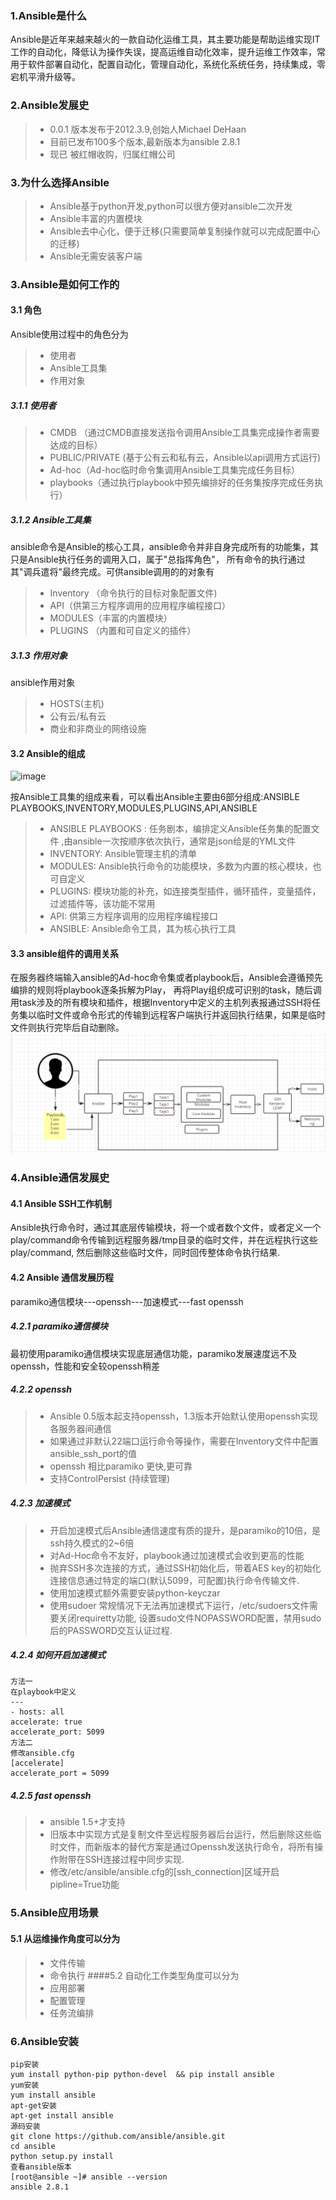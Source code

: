 ### 1.Ansible是什么
Ansible是近年来越来越火的一款自动化运维工具，其主要功能是帮助运维实现IT工作的自动化，降低认为操作失误，提高运维自动化效率，提升运维工作效率，常用于软件部署自动化，配置自动化，管理自动化，系统化系统任务，持续集成，零宕机平滑升级等。

### 2.Ansible发展史
>*  0.0.1 版本发布于2012.3.9,创始人Michael DeHaan
>* 目前已发布100多个版本,最新版本为ansible 2.8.1
>* 现已 被红帽收购，归属红帽公司
### 3.为什么选择Ansible
>* Ansible基于python开发,python可以很方便对ansible二次开发
>* Ansible丰富的内置模块
>* Ansible去中心化，便于迁移(只需要简单复制操作就可以完成配置中心的迁移)
>* Ansible无需安装客户端
### 3.Ansible是如何工作的
#### 3.1 角色
Ansible使用过程中的角色分为
>* 使用者
>* Ansible工具集
>* 作用对象
##### 3.1.1 使用者
>*  CMDB （通过CMDB直接发送指令调用Ansible工具集完成操作者需要达成的目标）
>* PUBLIC/PRIVATE (基于公有云和私有云，Ansible以api调用方式运行)
>* Ad-hoc（Ad-hoc临时命令集调用Ansible工具集完成任务目标）
>* playbooks（通过执行playbook中预先编排好的任务集按序完成任务执行）
##### 3.1.2 Ansible工具集
ansible命令是Ansible的核心工具，ansible命令并非自身完成所有的功能集，其只是Ansible执行任务的调用入口，属于"总指挥角色"， 所有命令的执行通过其"调兵遣将"最终完成。可供ansible调用的的对象有
>* Inventory （命令执行的目标对象配置文件)
>*  API（供第三方程序调用的应用程序编程接口）
>* MODULES（丰富的内置模块）
>* PLUGINS （内置和可自定义的插件）
##### 3.1.3 作用对象
ansible作用对象
>*  HOSTS(主机)
>* 公有云/私有云
>* 商业和非商业的网络设施

#### 3.2 Ansible的组成
![image](https://github.com/dylanlee085/ansible_study/blob/master/doc/picture/ansible_tools.png)

按Ansible工具集的组成来看，可以看出Ansible主要由6部分组成:ANSIBLE PLAYBOOKS,INVENTORY,MODULES,PLUGINS,API,ANSIBLE

>* ANSIBLE PLAYBOOKS :  任务剧本，编排定义Ansible任务集的配置文件 ,由ansible一次按顺序依次执行，通常是json给是的YML文件
>* INVENTORY:  Ansible管理主机的清单
>* MODULES:  Ansible执行命令的功能模块，多数为内置的核心模块，也可自定义
>* PLUGINS:  模块功能的补充，如连接类型插件，循环插件，变量插件，过滤插件等，该功能不常用
>* API:  供第三方程序调用的应用程序编程接口
>* ANSIBLE: Ansible命令工具，其为核心执行工具
#### 3.3 ansible组件的调用关系
在服务器终端输入ansible的Ad-hoc命令集或者playbook后，Ansible会遵循预先编排的规则将playbook逐条拆解为Play， 再将Play组织成可识别的task，随后调用task涉及的所有模块和插件，根据Inventory中定义的主机列表报通过SSH将任务集以临时文件或命令形式的传输到远程客户端执行并返回执行结果，如果是临时文件则执行完毕后自动删除。
![image](https://github.com/dylanlee085/ansible_study/blob/master/doc/picture/ansible_tasks.png)

### 4.Ansible通信发展史
#### 4.1 Ansible SSH工作机制
Ansible执行命令时，通过其底层传输模块，将一个或者数个文件，或者定义一个play/command命令传输到远程服务器/tmp目录的临时文件，并在远程执行这些play/command, 然后删除这些临时文件，同时回传整体命令执行结果.
#### 4.2 Ansible 通信发展历程
paramiko通信模块---openssh---加速模式---fast openssh
##### 4.2.1 paramiko通信模块
最初使用paramiko通信模块实现底层通信功能，paramiko发展速度远不及openssh，性能和安全较openssh稍差
##### 4.2.2 openssh
>* Ansible 0.5版本起支持openssh，1.3版本开始默认使用openssh实现各服务器间通信
>* 如果通过非默认22端口运行命令等操作，需要在Inventory文件中配置ansible_ssh_port的值
>* openssh 相比paramiko 更快,更可靠
>* 支持ControlPersist (持续管理)
##### 4.2.3 加速模式
>* 开启加速模式后Ansible通信速度有质的提升，是paramiko的10倍，是ssh持久模式的2~6倍
>* 对Ad-Hoc命令不友好，playbook通过加速模式会收到更高的性能
>* 抛弃SSH多次连接的方式，通过SSH初始化后，带着AES key的初始化连接信息通过特定的端口(默认5099，可配置)执行命令传输文件.
>* 使用加速模式额外需要安装python-keyczar
>* 使用sudoer 常规情况下无法再加速模式下运行，/etc/sudoers文件需要关闭requiretty功能, 设置sudo文件NOPASSWORD配置，禁用sudo后的PASSWORD交互认证过程.
##### 4.2.4 如何开启加速模式
```
方法一
在playbook中定义
---
- hosts: all
accelerate: true
accelerate_port: 5099
方法二
修改ansible.cfg
[accelerate]
accelerate_port = 5099
```
##### 4.2.5 fast openssh
>* ansible 1.5+才支持
>* 旧版本中实现方式是复制文件至远程服务器后台运行，然后删除这些临时文件，而新版本的替代方案是通过Openssh发送执行命令，将所有操作附带在SSH连接过程中同步实现.
>* 修改/etc/ansible/ansible.cfg的[ssh_connection]区域开启pipline=True功能

### 5.Ansible应用场景
#### 5.1 从运维操作角度可以分为
>* 文件传输
>* 命令执行
####5.2 自动化工作类型角度可以分为
>* 应用部署
>* 配置管理
>* 任务流编排
### 6.Ansible安装
```
pip安装
yum install python-pip python-devel  && pip install ansible
yum安装
yum install ansible
apt-get安装
apt-get install ansible
源码安装
git clone https://github.com/ansible/ansible.git
cd ansible 
python setup.py install
查看ansible版本
[root@ansible ~]# ansible --version
ansible 2.8.1
```




